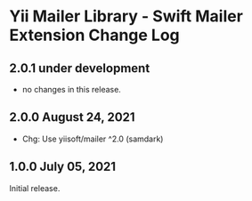 # Yii Mailer Library - Swift Mailer Extension Change Log


## 2.0.1 under development

- no changes in this release.


## 2.0.0 August 24, 2021

- Chg: Use yiisoft/mailer ^2.0 (samdark)

## 1.0.0 July 05, 2021

Initial release.
